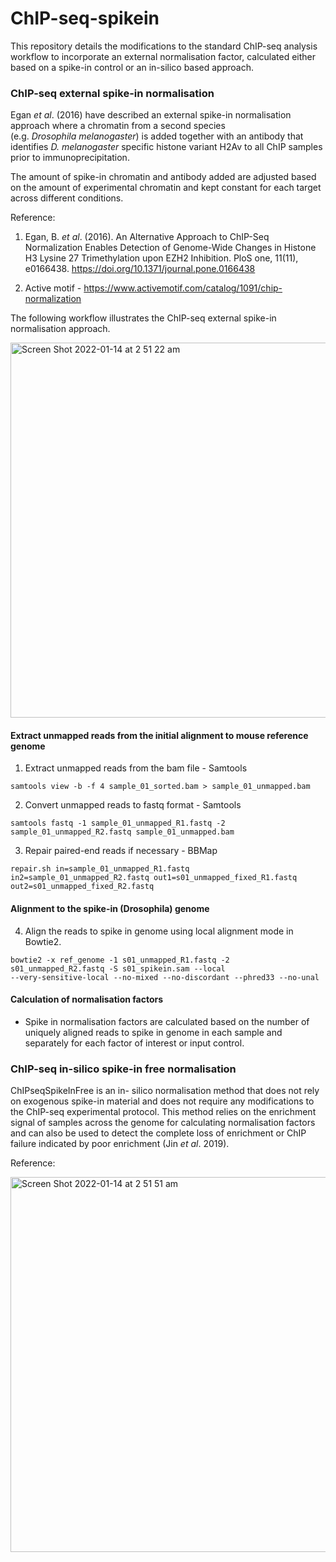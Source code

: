 # ChIP-seq-spikein

This repository details the modifications to the standard ChIP-seq analysis workflow to incorporate an external normalisation factor, calculated either based on a spike-in control or an in-silico based approach. 

### ChIP-seq external spike-in normalisation

Egan *et al*. (2016) have described an external spike-in normalisation approach where a chromatin from a second species       
(e.g. *Drosophila melanogaster*) is added together with an antibody that identifies *D. melanogaster* specific histone variant 
H2Av to all ChIP samples prior to immunoprecipitation. 

The amount of spike-in chromatin and antibody added are adjusted based on the amount of experimental chromatin and kept constant for each target across different conditions. 

Reference: 

1. Egan, B. *et al*. (2016). An Alternative Approach to ChIP-Seq Normalization Enables Detection of Genome-Wide Changes in Histone H3 Lysine 27 Trimethylation upon EZH2 Inhibition. PloS one, 11(11), e0166438. https://doi.org/10.1371/journal.pone.0166438

2. Active motif - https://www.activemotif.com/catalog/1091/chip-normalization


The following workflow illustrates the ChIP-seq external spike-in normalisation approach. 


<img width="600" alt="Screen Shot 2022-01-14 at 2 51 22 am" src="https://user-images.githubusercontent.com/36429476/149363171-f86dff2a-c626-4833-9d68-b8ff5ab6f60c.png">


#### Extract unmapped reads from the initial alignment to mouse reference genome

1. Extract unmapped reads from the bam file - Samtools

```console
samtools view -b -f 4 sample_01_sorted.bam > sample_01_unmapped.bam
```

2. Convert unmapped reads to fastq format - Samtools

```console
samtools fastq -1 sample_01_unmapped_R1.fastq -2 sample_01_unmapped_R2.fastq sample_01_unmapped.bam
```

3. Repair paired-end reads if necessary - BBMap

```console
repair.sh in=sample_01_unmapped_R1.fastq in2=sample_01_unmapped_R2.fastq out1=s01_unmapped_fixed_R1.fastq out2=s01_unmapped_fixed_R2.fastq
```

#### Alignment to the spike-in (Drosophila) genome

4. Align the reads to spike in genome using local alignment mode in Bowtie2.

```console
bowtie2 -x ref_genome -1 s01_unmapped_R1.fastq -2 s01_unmapped_R2.fastq -S s01_spikein.sam --local 
--very-sensitive-local --no-mixed --no-discordant --phred33 --no-unal
```

#### Calculation of normalisation factors 
- Spike in normalisation factors are calculated based on the number of uniquely aligned reads to spike in genome in each sample and separately for each factor of interest or input control. 


### ChIP-seq in-silico spike-in free normalisation

ChIPseqSpikeInFree is an in- silico normalisation method that does not rely on exogenous spike-in material and does not require any modifications to the ChIP-seq experimental protocol. This method relies on the enrichment signal of samples across the genome for calculating normalisation factors and can also be used to detect the complete loss of enrichment or ChIP failure indicated by poor enrichment (Jin *et al*. 2019).

Reference: 

<img width="600" alt="Screen Shot 2022-01-14 at 2 51 51 am" src="https://user-images.githubusercontent.com/36429476/149363181-711a649c-b0aa-45ad-a8d3-681c5593d127.png">
